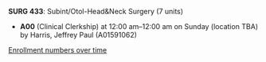 **SURG 433**: Subint/Otol-Head&Neck Surgery (7 units)

- **A00** (Clinical Clerkship) at 12:00 am–12:00 am on Sunday (location TBA) by Harris, Jeffrey Paul (A01591062)

[Enrollment numbers over time](./SURG433.tsv)

